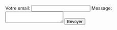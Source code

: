 <form
  action="https://formspree.io/xzbjrzbr"
  method="POST"
>
  <label>
    Votre email:
    <input type="text" name="_replyto">
  </label>
  <label>
    Message:
    <textarea name="message"></textarea>
  </label>
  <input type="hidden" name="_next" value="https://lemonde.fr"/>
  <button type="submit">Envoyer</button>
</form>



